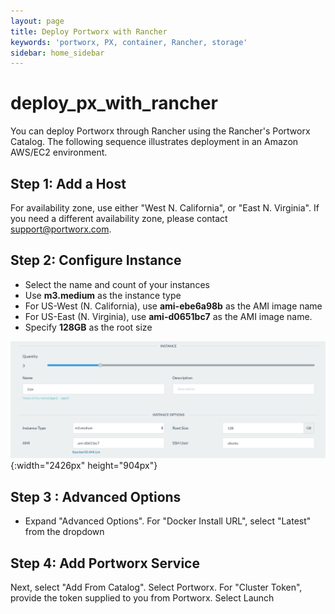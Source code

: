 ```yaml
---
layout: page
title: Deploy Portworx with Rancher
keywords: 'portworx, PX, container, Rancher, storage'
sidebar: home_sidebar
---
```


# deploy\_px\_with\_rancher

You can deploy Portworx through Rancher using the Rancher's Portworx Catalog. The following sequence illustrates deployment in an Amazon AWS/EC2 environment.

## Step 1: Add a Host

For availability zone, use either "West N. California", or "East N. Virginia". If you need a different availability zone, please contact support@portworx.com.

## Step 2: Configure Instance

* Select the name and count of your instances
* Use **m3.medium** as the instance type
* For US-West \(N. California\), use **ami-ebe6a98b** as the AMI image name
* For US-East \(N. Virginia\), use **ami-d0651bc7** as the AMI image name.
* Specify **128GB** as the root size

![Depoloying Portworx with Rancher](.gitbook/assets/rancherpx.png){:width="2426px" height="904px"}

## Step 3 : Advanced Options

* Expand "Advanced Options".  For "Docker Install URL", select "Latest" from the dropdown

## Step 4:  Add Portworx Service

Next, select "Add From Catalog". Select Portworx. For "Cluster Token", provide the token supplied to you from Portworx. Select Launch

